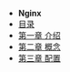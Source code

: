 
- **Nginx**
- [目录](nginx/README.md)
- [第一章 介绍](nginx/chapter/introduction.md)
- [第二章 概念](nginx/chapter/foundation.md)
- [第三章 配置](nginx/chapter/configure.md)





